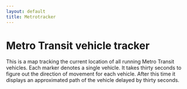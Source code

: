 ```yaml
---
layout: default
title: Metrotracker
---
```

# Metro Transit vehicle tracker #
This is a map tracking the current location of all running Metro Transit
vehicles. Each marker denotes a single vehicle. It takes thirty seconds to figure
out the direction of movement for each vehicle. After this time it displays an
approximated path of the vehicle delayed by thirty seconds.
<div id="container"></div>
<script src="{{ site.url }}/assets/metrotracker.min.js"></script>
